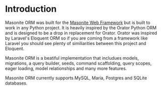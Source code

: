 # Introduction

Masonite ORM was built for the [Masonite Web Framework](https://www.github.com/masoniteframework/masonite) but is built to work in any Python project. It is heavily inspired by the Orator Python ORM and is designed to be a drop in replacement for Orator. Orator was inspired by Laravel's Eloquent ORM so if you are coming from a framework like Laravel you should see plenty of similiarities between this project and Eloquent.

Masonite ORM is a beatiful implementation that includues models, migrations, a query builder, seeds, command scaffolding, query scopes, eager loading, model relationships and many more features.

Masonite ORM currently supports MySQL, Maria, Postgres and SQLite databases.

